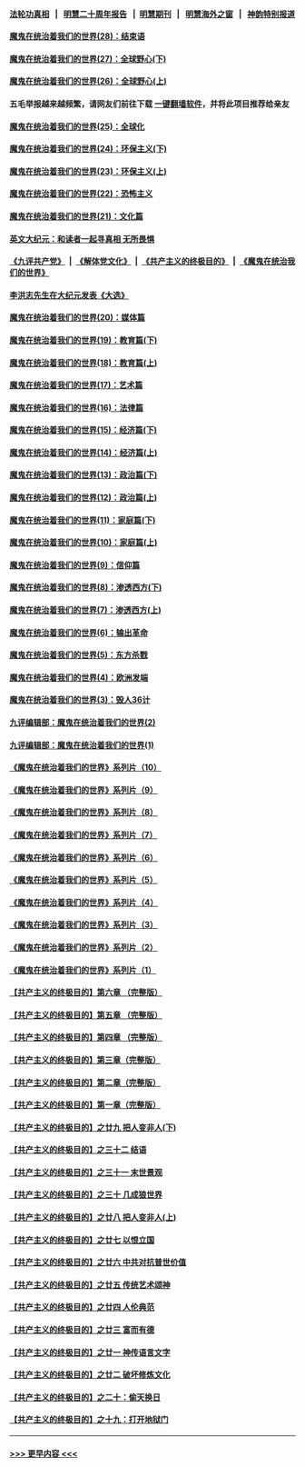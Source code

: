 #### [法轮功真相](https://github.com/gfw-breaker/truth/blob/master/README.md?t=0) &nbsp;&nbsp;|&nbsp;&nbsp; [明慧二十周年报告](https://github.com/gfw-breaker/mh-reports/blob/master/README.md?t=0) &nbsp;&nbsp;|&nbsp;&nbsp;[明慧期刊](https://github.com/gfw-breaker/mh-qikan) &nbsp;&nbsp;|&nbsp;&nbsp; [明慧海外之窗](https://github.com/gfw-breaker/mh-news/blob/master/README.md?t=0) &nbsp;&nbsp;|&nbsp;&nbsp; [神韵特别报道](https://github.com/gfw-breaker/mh-news/blob/master/shenyun.md?t=0)
#### [魔鬼在统治着我们的世界(28)：结束语](../pages/nsc422/n10936246.md?t=07101801) 
#### [魔鬼在统治着我们的世界(27)：全球野心(下)](../pages/nsc422/n10928319.md?t=07101801) 
#### [魔鬼在统治着我们的世界(26)：全球野心(上)](../pages/nsc422/n10900318.md?t=07101801) 
#### 五毛举报越来越频繁，请网友们前往下载 [一键翻墙软件](https://github.com/gfw-breaker/ssr-accounts)，并将此项目推荐给亲友
#### [魔鬼在统治着我们的世界(25)：全球化](../pages/nsc422/n10788205.md?t=07101801) 
#### [魔鬼在统治着我们的世界(24)：环保主义(下)](../pages/nsc422/n10695307.md?t=07101801) 
#### [魔鬼在统治着我们的世界(23)：环保主义(上)](../pages/nsc422/n10688613.md?t=07101801) 
#### [魔鬼在统治着我们的世界(22)：恐怖主义](../pages/nsc422/n10614727.md?t=07101801) 
#### [魔鬼在统治着我们的世界(21)：文化篇](../pages/nsc422/n10597706.md?t=07101801) 
#### [英文大纪元：和读者一起寻真相 无所畏惧](../pages/nsc422/n12542027.md?t=07101801) 
#### [《九评共产党》](https://github.com/begood0513/9ping.md/blob/master/README.md) &nbsp;|&nbsp; [《解体党文化》](../../../../jtdwh.md/blob/master/README.md)  &nbsp;|&nbsp; [《共产主义的终极目的》](../../../../gczydzjmd.md/blob/master/README.md) &nbsp;|&nbsp; [《魔鬼在统治我们的世界》](../../../../mgztzwmdsj.md/blob/master/README.md) 
#### [李洪志先生在大纪元发表《大选》](../pages/nsc422/n12534746.md?t=07101801) 
#### [魔鬼在统治着我们的世界(20)：媒体篇](../pages/nsc422/n10586579.md?t=07101801) 
#### [魔鬼在统治着我们的世界(19)：教育篇(下)](../pages/nsc422/n10564808.md?t=07101801) 
#### [魔鬼在统治着我们的世界(18)：教育篇(上)](../pages/nsc422/n10526970.md?t=07101801) 
#### [魔鬼在统治着我们的世界(17)：艺术篇](../pages/nsc422/n10499093.md?t=07101801) 
#### [魔鬼在统治着我们的世界(16)：法律篇](../pages/nsc422/n10485969.md?t=07101801) 
#### [魔鬼在统治着我们的世界(15)：经济篇(下)](../pages/nsc422/n10469975.md?t=07101801) 
#### [魔鬼在统治着我们的世界(14)：经济篇(上)](../pages/nsc422/n10457370.md?t=07101801) 
#### [魔鬼在统治着我们的世界(13)：政治篇(下)](../pages/nsc422/n10448270.md?t=07101801) 
#### [魔鬼在统治着我们的世界(12)：政治篇(上)](../pages/nsc422/n10444576.md?t=07101801) 
#### [魔鬼在统治着我们的世界(11)：家庭篇(下)](../pages/nsc422/n10440961.md?t=07101801) 
#### [魔鬼在统治着我们的世界(10)：家庭篇(上)](../pages/nsc422/n10435448.md?t=07101801) 
#### [魔鬼在统治着我们的世界(9)：信仰篇](../pages/nsc422/n10432159.md?t=07101801) 
#### [魔鬼在统治着我们的世界(8)：渗透西方(下)](../pages/nsc422/n10429603.md?t=07101801) 
#### [魔鬼在统治着我们的世界(7)：渗透西方(上)](../pages/nsc422/n10426013.md?t=07101801) 
#### [魔鬼在统治着我们的世界(6)：输出革命](../pages/nsc422/n10421536.md?t=07101801) 
#### [魔鬼在统治着我们的世界(5)：东方杀戮](../pages/nsc422/n10417707.md?t=07101801) 
#### [魔鬼在统治着我们的世界(4)：欧洲发端](../pages/nsc422/n10414890.md?t=07101801) 
#### [魔鬼在统治着我们的世界(3)：毁人36计](../pages/nsc422/n10411583.md?t=07101801) 
#### [九评编辑部：魔鬼在统治着我们的世界(2)](../pages/nsc422/n10410036.md?t=07101801) 
#### [九评编辑部：魔鬼在统治着我们的世界(1)](../pages/nsc422/n10406825.md?t=07101801) 
#### [《魔鬼在统治着我们的世界》系列片（10）](../pages/nsc422/n12292670.md?t=07101801) 
#### [《魔鬼在统治着我们的世界》系列片（9）](../pages/nsc422/n12290859.md?t=07101801) 
#### [《魔鬼在统治着我们的世界》系列片（8）](../pages/nsc422/n12287445.md?t=07101801) 
#### [《魔鬼在统治着我们的世界》系列片（7）](../pages/nsc422/n12283425.md?t=07101801) 
#### [《魔鬼在统治着我们的世界》系列片（6）](../pages/nsc422/n12282314.md?t=07101801) 
#### [《魔鬼在统治着我们的世界》系列片（5）](../pages/nsc422/n12281419.md?t=07101801) 
#### [《魔鬼在统治着我们的世界》系列片（4）](../pages/nsc422/n12274024.md?t=07101801) 
#### [《魔鬼在统治着我们的世界》系列片（3）](../pages/nsc422/n12271322.md?t=07101801) 
#### [《魔鬼在统治着我们的世界》系列片（2）](../pages/nsc422/n12269049.md?t=07101801) 
#### [《魔鬼在统治着我们的世界》系列片（1）](../pages/nsc422/n12267575.md?t=07101801) 
#### [【共产主义的终极目的】第六章 （完整版）](../pages/nsc422/n11428913.md?t=07101801) 
#### [【共产主义的终极目的】第五章 （完整版）](../pages/nsc422/n11428912.md?t=07101801) 
#### [【共产主义的终极目的】第四章 （完整版）](../pages/nsc422/n11428907.md?t=07101801) 
#### [【共产主义的终极目的】第三章（完整版）](../pages/nsc422/n11428848.md?t=07101801) 
#### [【共产主义的终极目的】第二章（完整版）](../pages/nsc422/n11428831.md?t=07101801) 
#### [【共产主义的终极目的】第一章（完整版）](../pages/nsc422/n11417651.md?t=07101801) 
#### [【共产主义的终极目的】之廿九 把人变非人(下)](../pages/nsc422/n11344140.md?t=07101801) 
#### [【共产主义的终极目的】之三十二 结语](../pages/nsc422/n11360535.md?t=07101801) 
#### [【共产主义的终极目的】之三十一 末世景观](../pages/nsc422/n11351129.md?t=07101801) 
#### [【共产主义的终极目的】之三十 几成狼世界](../pages/nsc422/n11348280.md?t=07101801) 
#### [【共产主义的终极目的】之廿八 把人变非人(上)](../pages/nsc422/n11340492.md?t=07101801) 
#### [【共产主义的终极目的】之廿七 以恨立国](../pages/nsc422/n11336944.md?t=07101801) 
#### [【共产主义的终极目的】之廿六 中共对抗普世价值](../pages/nsc422/n11324785.md?t=07101801) 
#### [【共产主义的终极目的】之廿五 传统艺术颂神](../pages/nsc422/n11296396.md?t=07101801) 
#### [【共产主义的终极目的】之廿四 人伦典范](../pages/nsc422/n11296397.md?t=07101801) 
#### [【共产主义的终极目的】之廿三 富而有德](../pages/nsc422/n11283598.md?t=07101801) 
#### [【共产主义的终极目的】之廿一 神传语言文字](../pages/nsc422/n11263265.md?t=07101801) 
#### [【共产主义的终极目的】之廿二 破坏修炼文化](../pages/nsc422/n11245728.md?t=07101801) 
#### [【共产主义的终极目的】之二十：偷天换日](../pages/nsc422/n11238846.md?t=07101801) 
#### [【共产主义的终极目的】之十九：打开地狱门](../pages/nsc422/n11206376.md?t=07101801) 

----
#### [ >>> 更早内容 <<< ](../indexes/nsc422-earlier.md)

